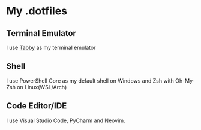 # My .dotfiles

## Terminal Emulator
I use [Tabby](https://tabby.sh) as my terminal emulator

## Shell
I use PowerShell Core as my default shell on Windows and Zsh with Oh-My-Zsh on Linux(WSL/Arch)

## Code Editor/IDE
I use Visual Studio Code, PyCharm and Neovim.

